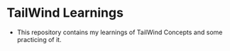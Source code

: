 # TailWind Learnings

- This repository contains my learnings of TailWind Concepts and some practicing of it.